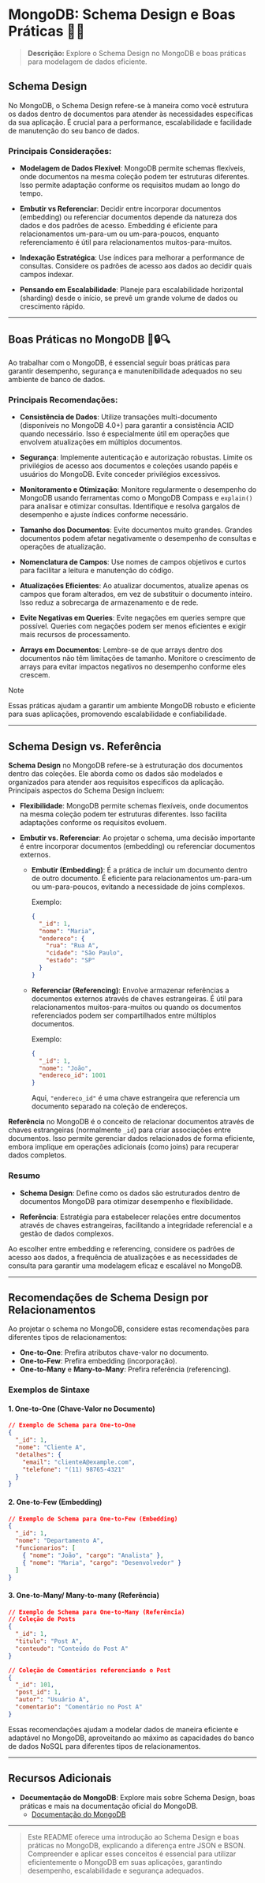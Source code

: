 # MongoDB: Schema Design e Boas Práticas 📄✨

> **Descrição:** Explore o Schema Design no MongoDB e boas práticas para modelagem de dados eficiente.

## Schema Design

No MongoDB, o Schema Design refere-se à maneira como você estrutura os dados dentro de documentos para atender às necessidades específicas da sua aplicação. É crucial para a performance, escalabilidade e facilidade de manutenção do seu banco de dados.

### Principais Considerações:

- **Modelagem de Dados Flexível**: MongoDB permite schemas flexíveis, onde documentos na mesma coleção podem ter estruturas diferentes. Isso permite adaptação conforme os requisitos mudam ao longo do tempo.

- **Embutir vs Referenciar**: Decidir entre incorporar documentos (embedding) ou referenciar documentos depende da natureza dos dados e dos padrões de acesso. Embedding é eficiente para relacionamentos um-para-um ou um-para-poucos, enquanto referenciamento é útil para relacionamentos muitos-para-muitos.

- **Indexação Estratégica**: Use índices para melhorar a performance de consultas. Considere os padrões de acesso aos dados ao decidir quais campos indexar.

- **Pensando em Escalabilidade**: Planeje para escalabilidade horizontal (sharding) desde o início, se prevê um grande volume de dados ou crescimento rápido.

---

## Boas Práticas no MongoDB 🚀🔒🔍

Ao trabalhar com o MongoDB, é essencial seguir boas práticas para garantir desempenho, segurança e manutenibilidade adequados no seu ambiente de banco de dados.

### Principais Recomendações:

- **Consistência de Dados**: Utilize transações multi-documento (disponíveis no MongoDB 4.0+) para garantir a consistência ACID quando necessário. Isso é especialmente útil em operações que envolvem atualizações em múltiplos documentos.

- **Segurança**: Implemente autenticação e autorização robustas. Limite os privilégios de acesso aos documentos e coleções usando papéis e usuários do MongoDB. Evite conceder privilégios excessivos.

- **Monitoramento e Otimização**: Monitore regularmente o desempenho do MongoDB usando ferramentas como o MongoDB Compass e `explain()` para analisar e otimizar consultas. Identifique e resolva gargalos de desempenho e ajuste índices conforme necessário.

- **Tamanho dos Documentos**: Evite documentos muito grandes. Grandes documentos podem afetar negativamente o desempenho de consultas e operações de atualização.

- **Nomenclatura de Campos**: Use nomes de campos objetivos e curtos para facilitar a leitura e manutenção do código.

- **Atualizações Eficientes**: Ao atualizar documentos, atualize apenas os campos que foram alterados, em vez de substituir o documento inteiro. Isso reduz a sobrecarga de armazenamento e de rede.

- **Evite Negativas em Queries**: Evite negações em queries sempre que possível. Queries com negações podem ser menos eficientes e exigir mais recursos de processamento.

- **Arrays em Documentos**: Lembre-se de que arrays dentro dos documentos não têm limitações de tamanho. Monitore o crescimento de arrays para evitar impactos negativos no desempenho conforme eles crescem.

>[!NOTE]
> Essas práticas ajudam a garantir um ambiente MongoDB robusto e eficiente para suas aplicações, promovendo escalabilidade e confiabilidade.

---

## Schema Design vs. Referência

**Schema Design** no MongoDB refere-se à estruturação dos documentos dentro das coleções. Ele aborda como os dados são modelados e organizados para atender aos requisitos específicos da aplicação. Principais aspectos do Schema Design incluem:

- **Flexibilidade**: MongoDB permite schemas flexíveis, onde documentos na mesma coleção podem ter estruturas diferentes. Isso facilita adaptações conforme os requisitos evoluem.

- **Embutir vs. Referenciar**: Ao projetar o schema, uma decisão importante é entre incorporar documentos (embedding) ou referenciar documentos externos. 

  - **Embutir (Embedding)**: É a prática de incluir um documento dentro de outro documento. É eficiente para relacionamentos um-para-um ou um-para-poucos, evitando a necessidade de joins complexos.

    Exemplo:
    ```json
    {
      "_id": 1,
      "nome": "Maria",
      "endereco": {
        "rua": "Rua A",
        "cidade": "São Paulo",
        "estado": "SP"
      }
    }
    ```

  - **Referenciar (Referencing)**: Envolve armazenar referências a documentos externos através de chaves estrangeiras. É útil para relacionamentos muitos-para-muitos ou quando os documentos referenciados podem ser compartilhados entre múltiplos documentos.

    Exemplo:
    ```json
    {
      "_id": 1,
      "nome": "João",
      "endereco_id": 1001
    }
    ```

    Aqui, `"endereco_id"` é uma chave estrangeira que referencia um documento separado na coleção de endereços.

**Referência** no MongoDB é o conceito de relacionar documentos através de chaves estrangeiras (normalmente `_id`) para criar associações entre documentos. Isso permite gerenciar dados relacionados de forma eficiente, embora implique em operações adicionais (como joins) para recuperar dados completos.

### Resumo

- **Schema Design**: Define como os dados são estruturados dentro de documentos MongoDB para otimizar desempenho e flexibilidade.

- **Referência**: Estratégia para estabelecer relações entre documentos através de chaves estrangeiras, facilitando a integridade referencial e a gestão de dados complexos.

Ao escolher entre embedding e referencing, considere os padrões de acesso aos dados, a frequência de atualizações e as necessidades de consulta para garantir uma modelagem eficaz e escalável no MongoDB.

---

## Recomendações de Schema Design por Relacionamentos

Ao projetar o schema no MongoDB, considere estas recomendações para diferentes tipos de relacionamentos:

- **One-to-One**: Prefira atributos chave-valor no documento.
- **One-to-Few**: Prefira embedding (incorporação).
- **One-to-Many** e **Many-to-Many**: Prefira referência (referencing).

### Exemplos de Sintaxe

#### 1. One-to-One (Chave-Valor no Documento)

```json
// Exemplo de Schema para One-to-One
{
  "_id": 1,
  "nome": "Cliente A",
  "detalhes": {
    "email": "clienteA@example.com",
    "telefone": "(11) 98765-4321"
  }
}
```

#### 2. One-to-Few (Embedding)

```json
// Exemplo de Schema para One-to-Few (Embedding)
{
  "_id": 1,
  "nome": "Departamento A",
  "funcionarios": [
    { "nome": "João", "cargo": "Analista" },
    { "nome": "Maria", "cargo": "Desenvolvedor" }
  ]
}
```

#### 3. One-to-Many/ Many-to-many (Referência)

```json
// Exemplo de Schema para One-to-Many (Referência)
// Coleção de Posts
{
  "_id": 1,
  "titulo": "Post A",
  "conteudo": "Conteúdo do Post A"
}

// Coleção de Comentários referenciando o Post
{
  "_id": 101,
  "post_id": 1,
  "autor": "Usuário A",
  "comentario": "Comentário no Post A"
}
```

Essas recomendações ajudam a modelar dados de maneira eficiente e adaptável no MongoDB, aproveitando ao máximo as capacidades do banco de dados NoSQL para diferentes tipos de relacionamentos.

---

## Recursos Adicionais

- **Documentação do MongoDB**: Explore mais sobre Schema Design, boas práticas e mais na documentação oficial do MongoDB.
  - [Documentação do MongoDB](https://docs.mongodb.com/)

---

> Este README oferece uma introdução ao Schema Design e boas práticas no MongoDB, explicando a diferença entre JSON e BSON. Compreender e aplicar esses conceitos é essencial para utilizar eficientemente o MongoDB em suas aplicações, garantindo desempenho, escalabilidade e segurança adequados.
